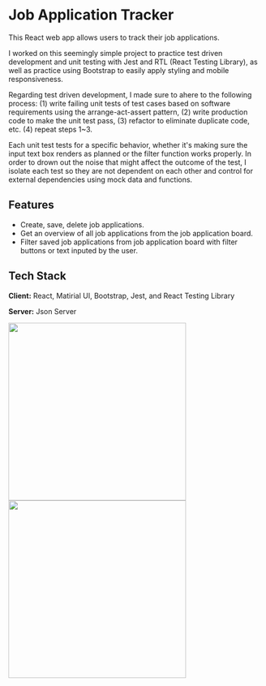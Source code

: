 
# Job Application Tracker

This React web app allows users to track their job applications.

I worked on this seemingly simple project to practice test driven development and unit testing with Jest 
and RTL (React Testing Library), as well as practice using Bootstrap to easily apply styling and mobile responsiveness.

Regarding test driven development, I made sure to ahere to the following process: 
(1) write failing unit tests of test cases based on software requirements
using the arrange-act-assert pattern, (2) write production code to make the unit test pass, (3) refactor to eliminate duplicate code, etc. (4) repeat steps 1~3.

Each unit test tests for a specific behavior, whether it's making sure the input 
text box renders as planned or the filter function works properly. In order to drown 
out the noise that might affect the outcome of the test, I isolate each test so they are 
not dependent on each other and control for external dependencies using mock data and 
functions. 






## Features

- Create, save, delete job applications.
- Get an overview of all job applications from the job application board. 
- Filter saved job applications from job application board with filter buttons or text inputed by the user.


## Tech Stack

**Client:** React, Matirial UI, Bootstrap, Jest, and React Testing Library

**Server:** Json Server

<span>
  <img src="https://user-images.githubusercontent.com/56822167/139295289-a4f8fc92-cb66-4599-a134-15f450b12cff.PNG" width="350"/>
  <img src="https://user-images.githubusercontent.com/56822167/139340499-52dc8eac-8c21-42f9-9dcb-db5e7a44f77f.PNG" width="350"/>
</span>

